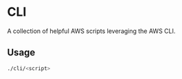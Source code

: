 # CLI

A collection of helpful AWS scripts leveraging the AWS CLI.

## Usage

```bash
./cli/<script>
```
